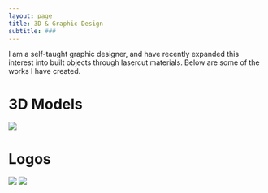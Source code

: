 ```yaml
---
layout: page
title: 3D & Graphic Design
subtitle: ###
---
```


I am a self-taught graphic designer, and have recently expanded this interest into built objects through lasercut materials. Below are some of the works I have created.

# 3D Models
![]("img/gbos_lasercut.jpg"?raw=true)

# Logos
![]("img/AV_ASAT-LOGO.png"?raw=false&width=500)
![]("img/AV_nds_logo.png"?raw=false&width=200)
